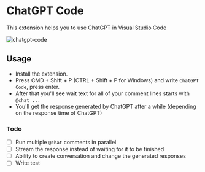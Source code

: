 # ChatGPT Code
This extension helps you to use ChatGPT in Visual Studio Code

![chatgpt-code](https://user-images.githubusercontent.com/51231605/206903953-ea61df84-ca6a-485e-b153-facd4f3ae598.gif)

## Usage
- Install the extension.
- Press CMD + Shift + P (CTRL + Shift + P for Windows) and write `ChatGPT Code`, press enter.
- After that you'll see wait text for all of your comment lines starts with `@chat ...`
- You'll get the response generated by ChatGPT after a while (depending on the response time of ChatGPT)

### Todo

- [ ] Run multiple `@chat` comments in parallel
- [ ] Stream the response instead of waiting for it to be finished
- [ ] Ability to create conversation and change the generated responses
- [ ] Write test
